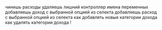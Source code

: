 чинишь расходы
удаляешь лишний контроллер
имена переменных
добавляешь доход с выбранной опцией из селекта
добавляешь расход с выбранной опцией из селекта
как добавлять новые категории дохода
как удалять категории дохода
!
